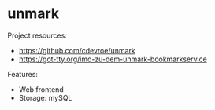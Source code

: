 # unmark

Project resources:

- https://github.com/cdevroe/unmark
- https://got-tty.org/imo-zu-dem-unmark-bookmarkservice

Features:

- Web frontend
- Storage: mySQL
